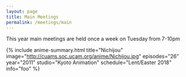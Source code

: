 ```yaml
---
layout: page
title: Main Meetings
permalink: /meetings/main
---
```

This year main meetings are held once a week on Tuesday from 7-10pm

{% include anime-summary.html
    title="Nichijou"
    image="http://cuams.soc.ucam.org/anime/Nichijou.jpg"
    episodes="26"
    year="2011"
    studio="Kyoto Animation"
    schedule="Lent/Easter 2018"
    info="foo"
%}